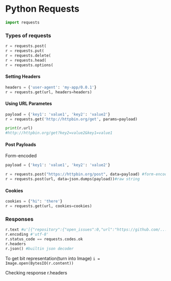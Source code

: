 # Python Requests
```python
import requests
```

### Types of requests
```python
r = requests.post(
r = requests.put(
r = requests.delete(
r = requests.head(
r = requests.options(
```

#### Setting Headers

```python
headers = {'user-agent': 'my-app/0.0.1'}
r = requests.get(url, headers=headers)
```

#### Using URL Parametes

```python
payload = {'key1': 'value1', 'key2': 'value2'}
r = requests.get('http://httpbin.org/get', params=payload)

print(r.url)
#http://httpbin.org/get?key2=value2&key1=value1
```

#### Post Payloads

Form-encoded

```python
payload = {'key1': 'value1', 'key2': 'value2'}

r = requests.post("https://httpbin.org/post", data=payload) #form-encoded
r = requests.post(url, data=json.dumps(payload))#raw string
```

#### Cookies

```python
cookies = {"hi": 'there'}
r = requests.get(url, cookies=cookies)
```

### Responses

```python
r.text #u'[{"repository":{"open_issues":0,"url":"https://github.com/...
r.encoding #'utf-8'
r.status_code == requests.codes.ok
r.headers
r.json() #builtin json decoder
```

To get bit representation(turn into Image) `i = Image.open(BytesIO(r.content))`

Checking response r.headers
